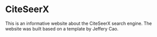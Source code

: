 # CiteSeerX
This is an informative website about the CiteSeerX search engine. The website was built based on a template by Jeffery Cao.
